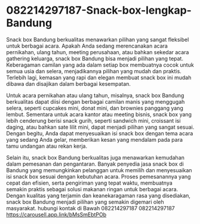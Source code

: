 # 082214297187-Snack-box-lengkap-Bandung
Snack box Bandung berkualitas menawarkan pilihan yang sangat fleksibel untuk berbagai acara. Apakah Anda sedang merencanakan acara pernikahan, ulang tahun, meeting perusahaan, atau bahkan sekedar acara gathering keluarga, snack box Bandung bisa menjadi pilihan yang tepat. Keberagaman camilan yang ada dalam setiap box membuatnya cocok untuk semua usia dan selera, menjadikannya pilihan yang mudah dan praktis. Terlebih lagi, kemasan yang rapi dan elegan membuat snack box ini mudah dibawa dan disajikan dalam berbagai kesempatan.

Untuk acara pernikahan atau ulang tahun, misalnya, snack box Bandung berkualitas dapat diisi dengan berbagai camilan manis yang menggugah selera, seperti cupcakes mini, donat mini, dan brownies panggang yang lembut. Sementara untuk acara kantor atau meeting bisnis, snack box yang lebih cenderung berisi snack gurih, seperti sandwich mini, croissant isi daging, atau bahkan sate lilit mini, dapat menjadi pilihan yang sangat sesuai. Dengan begitu, Anda dapat menyesuaikan isi snack box dengan tema acara yang sedang Anda gelar, memberikan kesan yang mendalam pada para tamu undangan atau rekan kerja.

Selain itu, snack box Bandung berkualitas juga menawarkan kemudahan dalam pemesanan dan pengantaran. Banyak penyedia jasa snack box di Bandung yang memungkinkan pelanggan untuk memilih dan menyesuaikan isi snack box sesuai dengan kebutuhan acara. Proses pemesanannya yang cepat dan efisien, serta pengiriman yang tepat waktu, membuatnya semakin praktis sebagai solusi makanan ringan untuk berbagai acara. Dengan kualitas yang terjamin dan keanekaragaman rasa yang disediakan, snack box Bandung menjadi pilihan yang semakin digemari oleh masyarakat.
hubungi kontak di Bawah
082214297187
082214297187
https://carousell.app.link/bMsSmEbtPOb
